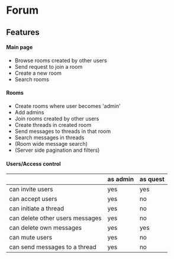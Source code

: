 # Forum

## Features

#### Main page

- Browse rooms created by other users
- Send request to join a room
- Create a new room
- Search rooms

#### Rooms

- Create rooms where user becomes 'admin'
- Add admins
- Join rooms created by other users
- Create threads in created room
- Send messages to threads in that room
- Search messages in threads
- (Room wide message search)
- (Server side pagination and filters)

#### Users/Access control

|                                 | as admin | as quest |
| ------------------------------- | -------- | -------- |
| can invite users                | yes      | yes      |
| can accept users                | yes      | no       |
| can initiate a thread           | yes      | no       |
| can delete other users messages | yes      | no       |
| can delete own messages         | yes      | yes      |
| can mute users                  | yes      | no       |
| can send messages to a thread   | yes      | no       |

